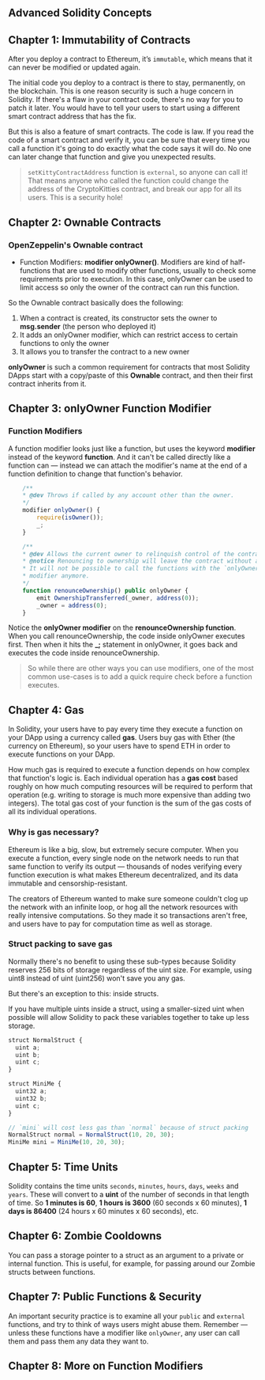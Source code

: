## Advanced Solidity Concepts

## Chapter 1: Immutability of Contracts

After you deploy a contract to Ethereum, it’s `immutable`, which means that it can never be modified or updated again.

The initial code you deploy to a contract is there to stay, permanently, on the blockchain. This is one reason security is such a huge concern in Solidity. If there's a flaw in your contract code, there's no way for you to patch it later. You would have to tell your users to start using a different smart contract address that has the fix.

But this is also a feature of smart contracts. The code is law. If you read the code of a smart contract and verify it, you can be sure that every time you call a function it's going to do exactly what the code says it will do. No one can later change that function and give you unexpected results.

> `setKittyContractAddress` function is `external`, so anyone can call it! That means anyone who called the function could change the address of the CryptoKitties contract, and break our app for all its users. This is a security hole!

## Chapter 2: Ownable Contracts

### OpenZeppelin's Ownable contract

- Function Modifiers: **modifier onlyOwner()**. Modifiers are kind of half-functions that are used to modify other functions, usually to check some requirements prior to execution. In this case, onlyOwner can be used to limit access so only the owner of the contract can run this function.

So the Ownable contract basically does the following:

1. When a contract is created, its constructor sets the owner to **msg.sender** (the person who deployed it)
2. It adds an onlyOwner modifier, which can restrict access to certain functions to only the owner
3. It allows you to transfer the contract to a new owner

**onlyOwner** is such a common requirement for contracts that most Solidity DApps start with a copy/paste of this **Ownable** contract, and then their first contract inherits from it.

## Chapter 3: onlyOwner Function Modifier

### Function Modifiers

A function modifier looks just like a function, but uses the keyword **modifier** instead of the keyword **function**. And it can't be called directly like a function can — instead we can attach the modifier's name at the end of a function definition to change that function's behavior.

```js
    /**
    * @dev Throws if called by any account other than the owner.
    */
    modifier onlyOwner() {
        require(isOwner());
        _;
    }

    /**
    * @dev Allows the current owner to relinquish control of the contract.
    * @notice Renouncing to ownership will leave the contract without an owner.
    * It will not be possible to call the functions with the `onlyOwner`
    * modifier anymore.
    */
    function renounceOwnership() public onlyOwner {
        emit OwnershipTransferred(_owner, address(0));
        _owner = address(0);
    }
```

Notice the **onlyOwner modifier** on the **renounceOwnership function**. When you call renounceOwnership, the code inside onlyOwner executes first. Then when it hits the **\_;** statement in onlyOwner, it goes back and executes the code inside renounceOwnership.

> So while there are other ways you can use modifiers, one of the most common use-cases is to add a quick require check before a function executes.

## Chapter 4: Gas

In Solidity, your users have to pay every time they execute a function on your DApp using a currency called **gas**. Users buy gas with Ether (the currency on Ethereum), so your users have to spend ETH in order to execute functions on your DApp.

How much gas is required to execute a function depends on how complex that function's logic is. Each individual operation has a **gas cost** based roughly on how much computing resources will be required to perform that operation (e.g. writing to storage is much more expensive than adding two integers). The total gas cost of your function is the sum of the gas costs of all its individual operations.

### Why is gas necessary?

Ethereum is like a big, slow, but extremely secure computer. When you execute a function, every single node on the network needs to run that same function to verify its output — thousands of nodes verifying every function execution is what makes Ethereum decentralized, and its data immutable and censorship-resistant.

The creators of Ethereum wanted to make sure someone couldn't clog up the network with an infinite loop, or hog all the network resources with really intensive computations. So they made it so transactions aren't free, and users have to pay for computation time as well as storage.

### Struct packing to save gas

Normally there's no benefit to using these sub-types because Solidity reserves 256 bits of storage regardless of the uint size. For example, using uint8 instead of uint (uint256) won't save you any gas.

But there's an exception to this: inside structs.

If you have multiple uints inside a struct, using a smaller-sized uint when possible will allow Solidity to pack these variables together to take up less storage.

```js
struct NormalStruct {
  uint a;
  uint b;
  uint c;
}

struct MiniMe {
  uint32 a;
  uint32 b;
  uint c;
}

// `mini` will cost less gas than `normal` because of struct packing
NormalStruct normal = NormalStruct(10, 20, 30);
MiniMe mini = MiniMe(10, 20, 30);
```

## Chapter 5: Time Units

Solidity contains the time units `seconds`, `minutes`, `hours`, `days`, `weeks` and `years`. These will convert to a **uint** of the number of seconds in that length of time. So **1 minutes is 60**, **1 hours is 3600** (60 seconds x 60 minutes), **1 days is 86400** (24 hours x 60 minutes x 60 seconds), etc.

## Chapter 6: Zombie Cooldowns

You can pass a storage pointer to a struct as an argument to a private or internal function. This is useful, for example, for passing around our Zombie structs between functions.

## Chapter 7: Public Functions & Security

An important security practice is to examine all your `public` and `external` functions, and try to think of ways users might abuse them. Remember — unless these functions have a modifier like `onlyOwner`, any user can call them and pass them any data they want to.

## Chapter 8: More on Function Modifiers
